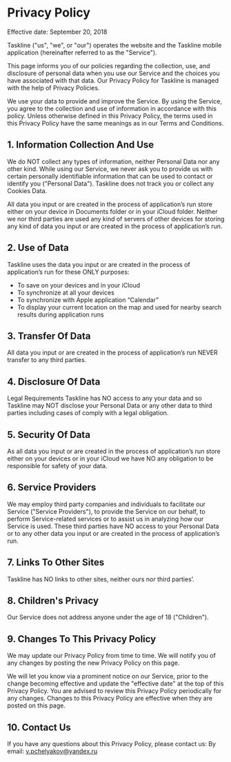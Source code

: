 # Privacy Policy

Effective date: September 20, 2018

Taskline ("us", "we", or "our") operates the website and the Taskline mobile application (hereinafter referred to as the "Service").

This page informs you of our policies regarding the collection, use, and disclosure of personal data when you use our Service and the choices you have associated with that data. Our Privacy Policy for Taskline is managed with the help of Privacy Policies.

We use your data to provide and improve the Service. By using the Service, you agree to the collection and use of information in accordance with this policy. Unless otherwise defined in this Privacy Policy, the terms used in this Privacy Policy have the same meanings as in our Terms and Conditions.

## 1. Information Collection And Use

We do NOT collect any types of information, neither Personal Data nor any other kind. While using our Service, we never ask you to provide us with certain personally identifiable information that can be used to contact or identify you ("Personal Data"). Taskline does not track you or collect any Cookies Data.

All data you input or are created in the process of application’s run store either on your device in Documents folder or in your iCloud folder. Neither we nor third parties are used any kind of servers of other devices for storing any kind of data you input or are created in the process of application’s run.

## 2. Use of Data

Taskline uses the data you input or are created in the process of application’s run for these ONLY purposes:
- To save on your devices and in your iCloud 
- To synchronize at all your devices
- To synchronize with Apple application “Calendar”
- To display your current location on the map and used for nearby search results during application runs

## 3. Transfer Of Data

All data you input or are created in the process of application’s run NEVER transfer to any third parties.

## 4. Disclosure Of Data

Legal Requirements
Taskline has NO access to any your data and so Taskline may NOT disclose your Personal Data or any other data to third parties including cases of comply with a legal obligation.

## 5. Security Of Data

As all data you input or are created in the process of application’s run store either on your devices or in your iCloud we have NO any obligation to be responsible for safety of your data.

## 6. Service Providers

We may employ third party companies and individuals to facilitate our Service ("Service Providers"), to provide the Service on our behalf, to perform Service-related services or to assist us in analyzing how our Service is used.
These third parties have NO access to your Personal Data or to any other data you input or are created in the process of application’s run.

## 7. Links To Other Sites

Taskline has NO links to other sites, neither ours nor third parties’.

## 8. Children's Privacy

Our Service does not address anyone under the age of 18 ("Children").

## 9. Changes To This Privacy Policy

We may update our Privacy Policy from time to time. We will notify you of any changes by posting the new Privacy Policy on this page.

We will let you know via a prominent notice on our Service, prior to the change becoming effective and update the "effective date" at the top of this Privacy Policy.
You are advised to review this Privacy Policy periodically for any changes. Changes to this Privacy Policy are effective when they are posted on this page.

## 10. Contact Us

If you have any questions about this Privacy Policy, please contact us:
By email: v.pchelyakov@yandex.ru

